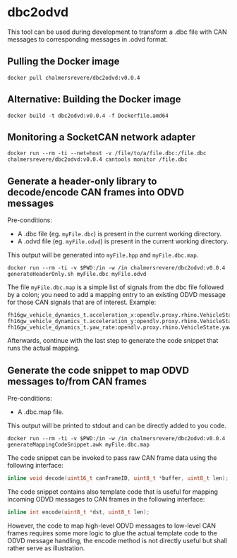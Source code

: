 # dbc2odvd
This tool can be used during development to transform a .dbc file with CAN messages to corresponding messages in .odvd format.

## Pulling the Docker image
```
docker pull chalmersrevere/dbc2odvd:v0.0.4
```

## Alternative: Building the Docker image
```
docker build -t dbc2odvd:v0.0.4 -f Dockerfile.amd64
```

## Monitoring a SocketCAN network adapter
```
docker run --rm -ti --net=host -v /file/to/a/file.dbc:/file.dbc chalmersrevere/dbc2odvd:v0.0.4 cantools monitor /file.dbc
```

## Generate a header-only library to decode/encode CAN frames into ODVD messages
Pre-conditions:
* A .dbc file (eg. `myFile.dbc`) is present in the current working directory.
* A .odvd file (eg. `myFile.odvd`) is present in the current working directory.

This output will be generated into `myFile.hpp` and `myFile.dbc.map`.
```
docker run --rm -ti -v $PWD:/in -w /in chalmersrevere/dbc2odvd:v0.0.4 generateHeaderOnly.sh myFile.dbc myFile.odvd
```

The file `myFile.dbc.map` is a simple list of signals from the dbc file followed
by a colon; you need to add a mapping entry to an existing ODVD message for those
CAN signals that are of interest. Example:
```
fh16gw_vehicle_dynamics_t.acceleration_x:opendlv.proxy.rhino.VehicleState.accelerationX
fh16gw_vehicle_dynamics_t.acceleration_y:opendlv.proxy.rhino.VehicleState.accelerationY
fh16gw_vehicle_dynamics_t.yaw_rate:opendlv.proxy.rhino.VehicleState.yawRate
```

Afterwards, continue with the last step to generate the code snippet that
runs the actual mapping.

## Generate the code snippet to map ODVD messages to/from CAN frames
Pre-conditions:
* A .dbc.map file.

This output will be printed to stdout and can be directly added to you code.
```
docker run --rm -ti -v $PWD:/in -w /in chalmersrevere/dbc2odvd:v0.0.4 generateMappingCodeSnippet.awk myFile.dbc.map
```

The code snippet can be invoked to pass raw CAN frame data using the following
interface:

```cpp
inline void decode(uint16_t canFrameID, uint8_t *buffer, uint8_t len);
```

The code snippet contains also template code that is useful for mapping
incoming ODVD messages to CAN frames in the following interface:

```cpp
inline int encode(uint8_t *dst, uint8_t len);
```

However, the code to map high-level ODVD messages to low-level CAN frames
requires some more logic to glue the actual template code to the ODVD message
handling, the encode method is not directly useful but shall rather serve as
illustration.


